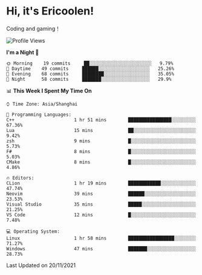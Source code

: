 # Hi, it's Ericoolen!
Coding and gaming！

<!--START_SECTION:waka-->
![Profile Views](http://img.shields.io/badge/Profile%20Views-1-blue)

**I'm a Night 🦉** 

```text
🌞 Morning    19 commits     ██░░░░░░░░░░░░░░░░░░░░░░░   9.79% 
🌆 Daytime    49 commits     ██████░░░░░░░░░░░░░░░░░░░   25.26% 
🌃 Evening    68 commits     ████████░░░░░░░░░░░░░░░░░   35.05% 
🌙 Night      58 commits     ███████░░░░░░░░░░░░░░░░░░   29.9%

```


📊 **This Week I Spent My Time On** 

```text
⌚︎ Time Zone: Asia/Shanghai

💬 Programming Languages: 
C++                      1 hr 51 mins        ████████████████░░░░░░░░░   67.36% 
Lua                      15 mins             ██░░░░░░░░░░░░░░░░░░░░░░░   9.42% 
zsh                      9 mins              █░░░░░░░░░░░░░░░░░░░░░░░░   5.73% 
F#                       8 mins              █░░░░░░░░░░░░░░░░░░░░░░░░   5.03% 
CMake                    8 mins              █░░░░░░░░░░░░░░░░░░░░░░░░   4.86%

🔥 Editors: 
CLion                    1 hr 19 mins        ████████████░░░░░░░░░░░░░   47.74% 
Neovim                   39 mins             ██████░░░░░░░░░░░░░░░░░░░   23.53% 
Visual Studio            35 mins             █████░░░░░░░░░░░░░░░░░░░░   21.25% 
VS Code                  12 mins             █░░░░░░░░░░░░░░░░░░░░░░░░   7.48%

💻 Operating System: 
Linux                    1 hr 58 mins        █████████████████░░░░░░░░   71.27% 
Windows                  47 mins             ███████░░░░░░░░░░░░░░░░░░   28.73%

```


 Last Updated on 20/11/2021
<!--END_SECTION:waka-->

